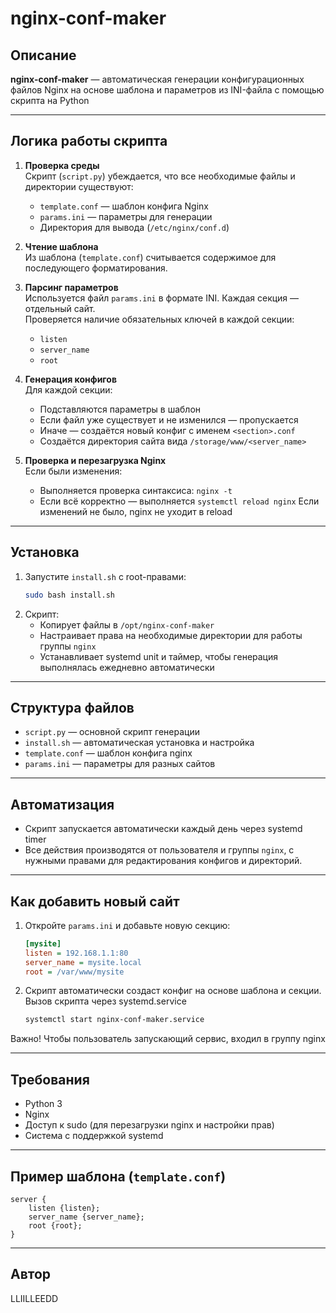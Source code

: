 # nginx-conf-maker

## Описание

**nginx-conf-maker** — автоматическая генерации конфигурационных файлов Nginx на основе шаблона и параметров из INI-файла с помощью скрипта на Python

---

## Логика работы скрипта

1. **Проверка среды**  
   Скрипт (`script.py`) убеждается, что все необходимые файлы и директории существуют:
   - `template.conf` — шаблон конфига Nginx
   - `params.ini` — параметры для генерации
   - Директория для вывода (`/etc/nginx/conf.d`)

2. **Чтение шаблона**  
   Из шаблона (`template.conf`) считывается содержимое для последующего форматирования.

3. **Парсинг параметров**  
   Используется файл `params.ini` в формате INI. Каждая секция — отдельный сайт.  
   Проверяется наличие обязательных ключей в каждой секции:  
   - `listen`
   - `server_name`
   - `root`

4. **Генерация конфигов**  
   Для каждой секции:
   - Подставляются параметры в шаблон
   - Если файл уже существует и не изменился — пропускается
   - Иначе — создаётся новый конфиг с именем `<section>.conf`
   - Создаётся директория сайта вида `/storage/www/<server_name>`

5. **Проверка и перезагрузка Nginx**  
   Если были изменения:
   - Выполняется проверка синтаксиса: `nginx -t`
   - Если всё корректно — выполняется `systemctl reload nginx`
   Если изменений не было, nginx не уходит в reload

---

## Установка

1. Запустите `install.sh` с root-правами:
   ```bash
   sudo bash install.sh
   ```
2. Скрипт:
   - Копирует файлы в `/opt/nginx-conf-maker`
   - Настраивает права на необходимые директории для работы группы `nginx`
   - Устанавливает systemd unit и таймер, чтобы генерация выполнялась ежедневно автоматически

---

## Структура файлов

- `script.py` — основной скрипт генерации
- `install.sh` — автоматическая установка и настройка
- `template.conf` — шаблон конфига nginx
- `params.ini` — параметры для разных сайтов

---
## Автоматизация

- Скрипт запускается автоматически каждый день через systemd timer
- Все действия производятся от пользователя и группы `nginx`, с нужными правами для редактирования конфигов и директорий.

---
## Как добавить новый сайт

1. Откройте `params.ini` и добавьте новую секцию:
   ```ini
   [mysite]
   listen = 192.168.1.1:80
   server_name = mysite.local
   root = /var/www/mysite
   ```

2. Скрипт автоматически создаст конфиг на основе шаблона и секции.
   Вызов скрипта через systemd.service
   ```bash
   systemctl start nginx-conf-maker.service
   ```
Важно! Чтобы пользователь запускающий сервис, входил в группу nginx

---


## Требования

- Python 3
- Nginx
- Доступ к sudo (для перезагрузки nginx и настройки прав)
- Система с поддержкой systemd

---

## Пример шаблона (`template.conf`)

```nginx
server {
    listen {listen};
    server_name {server_name};
    root {root};
}
```
---

## Автор

LLIILLEEDD 
